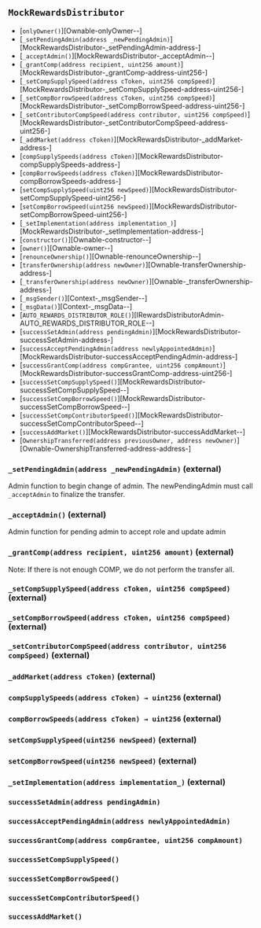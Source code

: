 ## <span id="MockRewardsDistributor"></span> `MockRewardsDistributor`



- [`onlyOwner()`][Ownable-onlyOwner--]
- [`_setPendingAdmin(address _newPendingAdmin)`][MockRewardsDistributor-_setPendingAdmin-address-]
- [`_acceptAdmin()`][MockRewardsDistributor-_acceptAdmin--]
- [`_grantComp(address recipient, uint256 amount)`][MockRewardsDistributor-_grantComp-address-uint256-]
- [`_setCompSupplySpeed(address cToken, uint256 compSpeed)`][MockRewardsDistributor-_setCompSupplySpeed-address-uint256-]
- [`_setCompBorrowSpeed(address cToken, uint256 compSpeed)`][MockRewardsDistributor-_setCompBorrowSpeed-address-uint256-]
- [`_setContributorCompSpeed(address contributor, uint256 compSpeed)`][MockRewardsDistributor-_setContributorCompSpeed-address-uint256-]
- [`_addMarket(address cToken)`][MockRewardsDistributor-_addMarket-address-]
- [`compSupplySpeeds(address cToken)`][MockRewardsDistributor-compSupplySpeeds-address-]
- [`compBorrowSpeeds(address cToken)`][MockRewardsDistributor-compBorrowSpeeds-address-]
- [`setCompSupplySpeed(uint256 newSpeed)`][MockRewardsDistributor-setCompSupplySpeed-uint256-]
- [`setCompBorrowSpeed(uint256 newSpeed)`][MockRewardsDistributor-setCompBorrowSpeed-uint256-]
- [`_setImplementation(address implementation_)`][MockRewardsDistributor-_setImplementation-address-]
- [`constructor()`][Ownable-constructor--]
- [`owner()`][Ownable-owner--]
- [`renounceOwnership()`][Ownable-renounceOwnership--]
- [`transferOwnership(address newOwner)`][Ownable-transferOwnership-address-]
- [`_transferOwnership(address newOwner)`][Ownable-_transferOwnership-address-]
- [`_msgSender()`][Context-_msgSender--]
- [`_msgData()`][Context-_msgData--]
- [`AUTO_REWARDS_DISTRIBUTOR_ROLE()`][IRewardsDistributorAdmin-AUTO_REWARDS_DISTRIBUTOR_ROLE--]
- [`successSetAdmin(address pendingAdmin)`][MockRewardsDistributor-successSetAdmin-address-]
- [`successAcceptPendingAdmin(address newlyAppointedAdmin)`][MockRewardsDistributor-successAcceptPendingAdmin-address-]
- [`successGrantComp(address compGrantee, uint256 compAmount)`][MockRewardsDistributor-successGrantComp-address-uint256-]
- [`successSetCompSupplySpeed()`][MockRewardsDistributor-successSetCompSupplySpeed--]
- [`successSetCompBorrowSpeed()`][MockRewardsDistributor-successSetCompBorrowSpeed--]
- [`successSetCompContributorSpeed()`][MockRewardsDistributor-successSetCompContributorSpeed--]
- [`successAddMarket()`][MockRewardsDistributor-successAddMarket--]
- [`OwnershipTransferred(address previousOwner, address newOwner)`][Ownable-OwnershipTransferred-address-address-]
### <span id="MockRewardsDistributor-_setPendingAdmin-address-"></span> `_setPendingAdmin(address _newPendingAdmin)` (external)

Admin function to begin change of admin. The newPendingAdmin must call `_acceptAdmin` to finalize the transfer.


### <span id="MockRewardsDistributor-_acceptAdmin--"></span> `_acceptAdmin()` (external)

Admin function for pending admin to accept role and update admin

### <span id="MockRewardsDistributor-_grantComp-address-uint256-"></span> `_grantComp(address recipient, uint256 amount)` (external)

Note: If there is not enough COMP, we do not perform the transfer all.


### <span id="MockRewardsDistributor-_setCompSupplySpeed-address-uint256-"></span> `_setCompSupplySpeed(address cToken, uint256 compSpeed)` (external)



### <span id="MockRewardsDistributor-_setCompBorrowSpeed-address-uint256-"></span> `_setCompBorrowSpeed(address cToken, uint256 compSpeed)` (external)



### <span id="MockRewardsDistributor-_setContributorCompSpeed-address-uint256-"></span> `_setContributorCompSpeed(address contributor, uint256 compSpeed)` (external)



### <span id="MockRewardsDistributor-_addMarket-address-"></span> `_addMarket(address cToken)` (external)



### <span id="MockRewardsDistributor-compSupplySpeeds-address-"></span> `compSupplySpeeds(address cToken) → uint256` (external)



### <span id="MockRewardsDistributor-compBorrowSpeeds-address-"></span> `compBorrowSpeeds(address cToken) → uint256` (external)



### <span id="MockRewardsDistributor-setCompSupplySpeed-uint256-"></span> `setCompSupplySpeed(uint256 newSpeed)` (external)



### <span id="MockRewardsDistributor-setCompBorrowSpeed-uint256-"></span> `setCompBorrowSpeed(uint256 newSpeed)` (external)



### <span id="MockRewardsDistributor-_setImplementation-address-"></span> `_setImplementation(address implementation_)` (external)



### <span id="MockRewardsDistributor-successSetAdmin-address-"></span> `successSetAdmin(address pendingAdmin)`



### <span id="MockRewardsDistributor-successAcceptPendingAdmin-address-"></span> `successAcceptPendingAdmin(address newlyAppointedAdmin)`



### <span id="MockRewardsDistributor-successGrantComp-address-uint256-"></span> `successGrantComp(address compGrantee, uint256 compAmount)`



### <span id="MockRewardsDistributor-successSetCompSupplySpeed--"></span> `successSetCompSupplySpeed()`



### <span id="MockRewardsDistributor-successSetCompBorrowSpeed--"></span> `successSetCompBorrowSpeed()`



### <span id="MockRewardsDistributor-successSetCompContributorSpeed--"></span> `successSetCompContributorSpeed()`



### <span id="MockRewardsDistributor-successAddMarket--"></span> `successAddMarket()`




